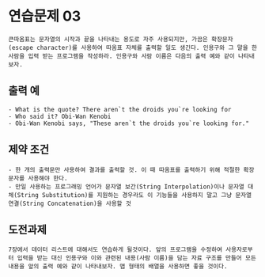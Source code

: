 # 연습문제 03
	큰따옴표는 문자열의 시작과 끝을 나타내는 용도로 자주 사용되지만, 가끔은 확장문자(escape character)를 사용하여 따옴표 자체를 출력할 일도 생긴다. 인용구와 그 말을 한 사람을 입력 받는 프로그램을 작성하라. 인용구와 사람 이름은 다음의 출력 예와 같이 나타내보자.

## 출력 예
	- What is the quote? There aren`t the droids you`re looking for
	- Who said it? Obi-Wan Kenobi
	- Obi-Wan Kenobi says, "These aren`t the droids you`re looking for."

## 제약 조건
	- 한 개의 출력문만 사용하여 결과를 출력할 것. 이 때 따옴표를 출력하기 위해 적절한 확장문자를 사용해야 한다.
	- 만일 사용하는 프로그래밍 언어가 문자열 보간(String Interpolation)이나 문자열 대체(String Substitution)를 지원하는 경우라도 이 기능들을 사용하지 말고 그냥 문자열 연결(String Concatenation)을 사용할 것

## 도전과제
	7장에서 데이터 리스트에 대해서도 연습하게 될것이다. 앞의 프로그램을 수정하여 사용자로부터 입력을 받는 대신 인용구와 이와 관련된 내용(사람 이름)을 담는 자료 구조를 만들어 모든 내용을 앞의 출력 예와 같이 나타내보자. 맵 형태의 배열을 사용하면 좋을 것이다.